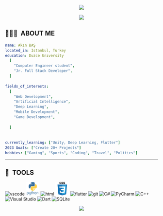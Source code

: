  <p align="center">
  <img src="https://capsule-render.vercel.app/api?type=waving&color=gradient&height=100&section=header&text=HEY%20EVERYONE!&fontSize=70" />
 </p> 
 <p align="center">
  <img height="400" src="https://media.giphy.com/media/lPoxtQlcX30doRbHTN/giphy.gif">
 </p> 
<h2> 👨🏻‍💻 &nbsp;ABOUT ME</h2> 


```yaml
name: Akın BAŞ
located_in: Istanbul, Turkey
education: Duzce Unıversity
  [
    "Computer Engineer student",
    "Jr. Full Stack Developer",
  ]

fields_of_interests:
  [
    "Web Development",
    "Artificial Intelligence",
    "Deep Learning",
    "Mobile Development",
    "Game Development",
    
  ]

  
currently_learning: ["Unity, Deep Learning, Flutter"]
2023 Goals: ["Create 20+ Projects"]
hobbies: ["Gaming", "Sports", "Coding", "Travel", "Politics"]
``` 
---  

<h2> 🚀 &nbsp;TOOLS</h2>
<p align="left">
<img src="https://cdn.jsdelivr.net/gh/devicons/devicon/icons/vscode/vscode-original.svg" alt="vscode" width="45" height="45"/>
<img src="https://raw.githubusercontent.com/devicons/devicon/master/icons/python/python-original-wordmark.svg" alt="python" width="45" height="45" />
<img src="https://cdn.jsdelivr.net/gh/devicons/devicon/icons/html5/html5-original.svg" alt="html" width="45" height="45"/>
<img src="https://raw.githubusercontent.com/devicons/devicon/master/icons/css3/css3-original-wordmark.svg" alt="css3" width="45" height="45" />
<img src="https://cdn.jsdelivr.net/gh/devicons/devicon/icons/flutter/flutter-original.svg" alt="flutter" width="45" height="45"/>
<img src="https://cdn.jsdelivr.net/gh/devicons/devicon/icons/git/git-original.svg" alt="git" width="45" height="45"/>   
<img src="https://cdn.jsdelivr.net/gh/devicons/devicon/icons/csharp/csharp-original.svg" alt="C#" width="45" height="45"/>
<img src="https://cdn.jsdelivr.net/gh/devicons/devicon/icons/pycharm/pycharm-original.svg" alt="PyCharm" width="45" height="45" /> 
<img src="https://cdn.jsdelivr.net/gh/devicons/devicon/icons/cplusplus/cplusplus-original.svg" alt="C++" width="45" height="45" />
<img src="https://cdn.jsdelivr.net/gh/devicons/devicon/icons/visualstudio/visualstudio-plain.svg" alt="Visual Studio" width="45" height="45" />
<img src="https://cdn.jsdelivr.net/gh/devicons/devicon/icons/dart/dart-plain-wordmark.svg" alt="Dart" width="60" height="60"/>
<img src="https://cdn.jsdelivr.net/gh/devicons/devicon/icons/sqlite/sqlite-original-wordmark.svg" alt="SQLite" width="60" height="60" />
</p> 
<p align="center">
  <img src="https://capsule-render.vercel.app/api?type=waving&color=gradient&height=100&section=footer"/>
</p>
